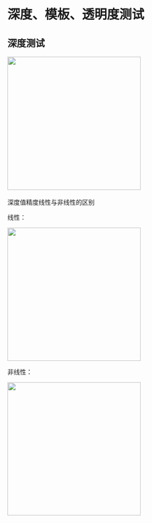 # 深度、模板、透明度测试

## 深度测试
<div>
  <image src="https://github.com/GitHub-bigT/openGL-study/blob/master/opengl-test/opengl-test/images/test.png" width=300px />
  
  
深度值精度线性与非线性的区别

线性：

<div>
  <image src="https://github.com/GitHub-bigT/openGL-study/blob/master/opengl-test/opengl-test/images/depth_linear.gif" width=300px />
  
非线性：
  
<div>
  <image src="https://github.com/GitHub-bigT/openGL-study/blob/master/opengl-test/opengl-test/images/depth_no_linear.gif" width=300px />

